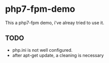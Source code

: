 # php7-fpm-demo

This a php7-fpm demo, i've alreay tried to use it.


## TODO
* php.ini is not well configured.
* after apt-get update, a cleaning is necessary
